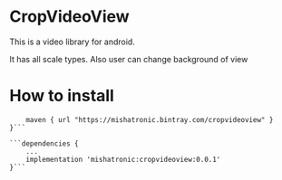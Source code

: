 # CropVideoView
This is a video library for android.

It has all scale types. Also user can change background of view

# How to install


```repositories {
    maven { url "https://mishatronic.bintray.com/cropvideoview" }
}```

```dependencies {
    ...
    implementation 'mishatronic:cropvideoview:0.0.1'
}```
